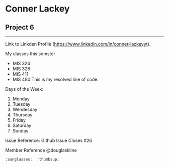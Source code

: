 Conner Lackey
====================
## Project 6 ##
---------------------
Link to Linkden Profile (https://www.linkedin.com/in/conner-lackeyyt).

My classes this semster
* MIS 324
* MIS 328
* MIS 411
* MIS 480
This is my resolved line of code.





Days of the Week:
1. Monday 
2. Tuesday
3. Wendesday 
4. Thursday
5. Friday
6. Saturday 
7. Sunday

Issue Reference:
Github Issue 
 Closes #26
 
  Member Reference @douglaskline

    :sunglasses:  :thumbsup:
 